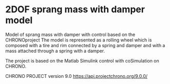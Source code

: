 # 2DOF sprang mass with damper model
Model of sprang mass with damper with control based on the CHRONOproject
The model is represented as a rolling wheel which is composed with a tire and rim connected by a spring and damper and with a mass attached through a spring with a damper.

The project is based on the Matlab Simulink control with coSimulation on CHRONO.

CHRONO PROJECT version 9.0 
https://api.projectchrono.org/9.0.0/
